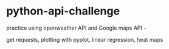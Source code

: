 # python-api-challenge

practice using openweather API and Google maps API -

get requests, plotting with pyplot, linear regression, heat maps
